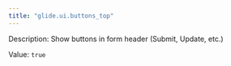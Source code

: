```yaml
---
title: "glide.ui.buttons_top"
---
```


Description: Show buttons in form header (Submit, Update, etc.)

Value: `true`